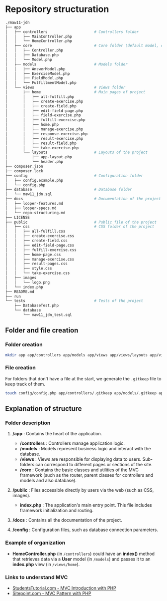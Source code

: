 # Repository structuration

```bash
./maw11-jdn
├── app
│   ├── controllers                     # Controllers folder
│   │   ├── MainController.php
│   │   └── HomeController.php
│   ├── core                            # Core folder (default model, controler, ...)
│   │   ├── Controller.php
│   │   ├── Database.php
│   │   └── Model.php
│   ├── models                          # Models folder
│   │   ├── AnswerModel.php
│   │   ├── ExerciseModel.php
│   │   ├── FieldModel.php
│   │   └── FulfillmentModel.php
│   └── views                           # Views folder
│       ├── home                        # Main pages of project
│       │   ├── all-fulfill.php
│       │   ├── create-exercise.php
│       │   ├── create-field.php
│       │   ├── edit-field-page.php
│       │   ├── field-exercise.php
│       │   ├── fulfill-exercise.php
│       │   ├── home.php
│       │   ├── manage-exercise.php
│       │   ├── response-exercise.php
│       │   ├── result-exercise.php
│       │   ├── result-field.php
│       │   └── take-exercise.php
│       └── layouts                     # Layouts of the project
│           ├── app-layout.php
│           └── header.php
├── composer.json
├── composer.lock
├── config                              # Configuration folder
│   ├── config.example.php
│   └── config.php
├── database                            # Database folder
│   └── maw11_jdn.sql
├── docs                                # Documentation of the project
│   ├── looper-features.md
│   ├── looper-specs.md
│   └── repo-structuring.md
├── LICENSE
├── public                              # Public file of the project
│   ├── css                             # CSS folder of the project
│   │   ├── all-fulfill.css
│   │   ├── create-exercise.css
│   │   ├── create-field.css
│   │   ├── edit-field-page.css
│   │   ├── fulfill-exercise.css
│   │   ├── home-page.css
│   │   ├── manage-exercise.css
│   │   ├── result-pages.css
│   │   ├── style.css
│   │   └── take-exercise.css
│   ├── images
│   │   └── logo.png
│   └── index.php
├── README.md
├── run
└── tests                               # Tests of the project
    ├── DatabaseTest.php
    └── database
        └── maw11_jdn_test.sql
```

## Folder and file creation

### Folder creation

```bash
mkdir app app/controllers app/models app/views app/views/layouts app/views/home app/core public public/css public/images logs docs config
```

### File creation

For folders that don't have a file at the start, we generate the `.gitkeep` file to keep track of them.

```bash
touch config/config.php app/controllers/.gitkeep app/models/.gitkeep app/views/home/.gitkeep app/views/layouts/.gitkeep app/core/Database.php app/core/Router.php app/core/Controller.php app/core/Model.php public/css/style.css public/images/.gitkeep public/index.php logs/.gitkeep
```

## Explanation of structure

### Folder description

1. **/app** : Contains the heart of the application.

    - **/controllers** : Controllers manage application logic.
    - **/models** : Models represent business logic and interact with the database.
    - **/views** : Views are responsible for displaying data to users. Sub-folders can correspond to different pages or sections of the site.
    - **/core** : Contains the basic classes and utilities of the MVC framework (such as the router, parent classes for controllers and models and also database).

2. **/public** : Files accessible directly by users via the web (such as CSS, images).

    - **index.php** : The application's main entry point. This file includes framework initialization and routing.

3. **/docs** : Contains all the documentation of the project.

4. **/config** : Configuration files, such as database connection parameters.

### Example of organization

* **HomeController.php** (in `/controllers`) could have an **index()** method that retrieves data via a **User** model (in `/models`) and passes it to an **index.php** view (in `/views/home`).

### Links to understand MVC

* [StudentsTutorial.com - MVC Introduction with PHP](https://www.studentstutorial.com/php/mvc/mvc-structure#)
* [Sitepoint.com - MVC Pattern with PHP](https://www.sitepoint.com/the-mvc-pattern-and-php-1/)
